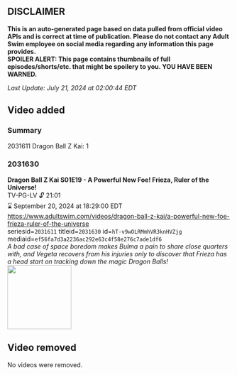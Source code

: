 ## DISCLAIMER
**This is an auto-generated page based on data pulled from official video APIs and is correct at time of publication. Please do not contact any Adult Swim employee on social media regarding any information this page provides.**  
**SPOILER ALERT: This page contains thumbnails of full episodes/shorts/etc. that might be spoilery to you. YOU HAVE BEEN WARNED.**  

_Last Update: July 21, 2024 at 02:00:44 EDT_
## Video added
### Summary
2031611 Dragon Ball Z Kai: 1  
### 2031630
**Dragon Ball Z Kai S01E19 - A Powerful New Foe! Frieza, Ruler of the Universe!**  
TV-PG-LV 🔓 21:01  
⌛ September 20, 2024 at 18:29:00 EDT  
https://www.adultswim.com/videos/dragon-ball-z-kai/a-powerful-new-foe-frieza-ruler-of-the-universe  
seriesid=`2031611` titleid=`2031630` id=`hT-v9wOLRMmhVR3knHVZjg` mediaid=`ef56fa7d3a2236ac292e63c4f58e276c7ade1df6`  
_A bad case of space boredom makes Bulma a pain to share close quarters with, and Vegeta recovers from his injuries only to discover that Frieza has a head start on tracking down the magic Dragon Balls!_  
<a href="https://i.cdn.turner.com/adultswim/big/image-upload/thumbnails/thumb-2_image-15568404460232.jpg"><img src="https://i.cdn.turner.com/adultswim/big/image-upload/thumbnails/thumb-2_image-15568404460232.jpg" height="144px" /></a>
## Video removed
No videos were removed.  
